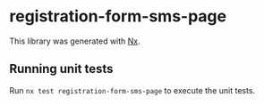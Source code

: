 # registration-form-sms-page

This library was generated with [Nx](https://nx.dev).

## Running unit tests

Run `nx test registration-form-sms-page` to execute the unit tests.
